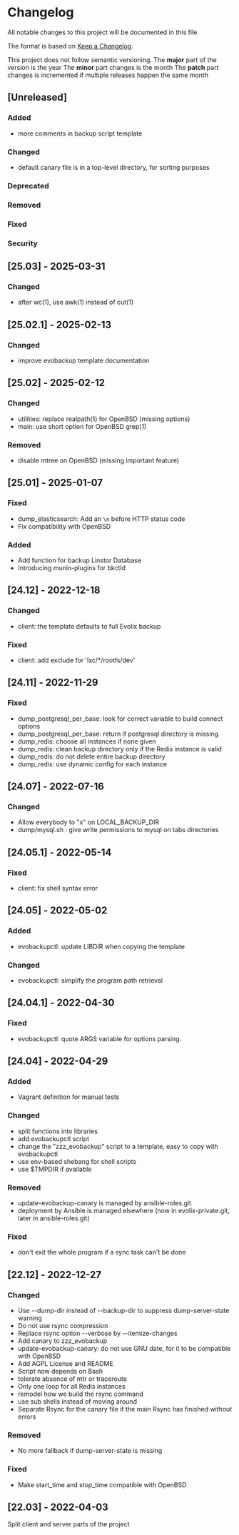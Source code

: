 # Changelog

All notable changes to this project will be documented in this file.

The format is based on [Keep a Changelog](http://keepachangelog.com/en/1.0.0/).

This project does not follow semantic versioning.
The **major** part of the version is the year
The **minor** part changes is the month
The **patch** part changes is incremented if multiple releases happen the same month

## [Unreleased]

### Added

* more comments in backup script template

### Changed

* default canary file is in a top-level directory, for sorting purposes

### Deprecated

### Removed

### Fixed

### Security

## [25.03] - 2025-03-31

### Changed

* after wc(1), use awk(1) instead of cut(1)

## [25.02.1] - 2025-02-13

### Changed

* improve evobackup template documentation

## [25.02] - 2025-02-12

### Changed

* utilities: replace realpath(1) for OpenBSD (missing options)
* main: use short option for OpenBSD grep(1)

### Removed

* disable mtree on OpenBSD (missing important feature)

## [25.01] - 2025-01-07

### Fixed

* dump_elasticsearch: Add an `\n` before HTTP status code
* Fix compatibility with OpenBSD

### Added

* Add function for backup Linstor Database
* Introducing munin-plugins for bkctld

## [24.12] - 2022-12-18

### Changed

* client: the template defaults to full Evolix backup

### Fixed

* client: add exclude for 'lxc/*/rootfs/dev'

## [24.11] - 2022-11-29

### Fixed

* dump_postgresql_per_base: look for correct variable to build connect options
* dump_postgresql_per_base: return if postgresql directory is missing
* dump_redis: choose all instances if none given
* dump_redis: clean backup directory only if the Redis instance is valid
* dump_redis: do not delete entire backup directory
* dump_redis: use dynamic config for each instance

## [24.07] - 2022-07-16

### Changed

* Allow everybody to "x" on LOCAL_BACKUP_DIR
* dump/mysql.sh : give write permissions to mysql on tabs directories

## [24.05.1] - 2022-05-14

### Fixed

* client: fix shell syntax error

## [24.05] - 2022-05-02

### Added

* evobackupctl: update LIBDIR when copying the template

### Changed

* evobackupctl: simplify the program path retrieval

## [24.04.1] - 2022-04-30

### Fixed

* evobackupctl: quote ARGS variable for options parsing.

## [24.04] - 2022-04-29

### Added

* Vagrant definition for manual tests

### Changed

* split functions into libraries
* add evobackupctl script
* change the "zzz_evobackup" script to a template, easy to copy with evobackupctl
* use env-based shebang for shell scripts
* use $TMPDIR if available

### Removed

* update-evobackup-canary is managed by ansible-roles.git
* deployment by Ansible is managed elsewhere (now in evolix-private.git, later in ansible-roles.git)

### Fixed

* don't exit the whole program if a sync task can't be done

## [22.12] - 2022-12-27

### Changed

* Use --dump-dir instead of --backup-dir to suppress dump-server-state warning
* Do not use rsync compression
* Replace rsync option --verbose by --itemize-changes
* Add canary to zzz_evobackup
* update-evobackup-canary: do not use GNU date, for it to be compatible with OpenBSD
* Add AGPL License and README
* Script now depends on Bash
* tolerate absence of mtr or traceroute
* Only one loop for all Redis instances
* remodel how we build the rsync command
* use sub shells instead of moving around
* Separate Rsync for the canary file if the main Rsync has finished without errors

### Removed

* No more fallback if dump-server-state is missing

### Fixed

* Make start_time and stop_time compatible with OpenBSD

## [22.03] - 2022-04-03

Split client and server parts of the project
